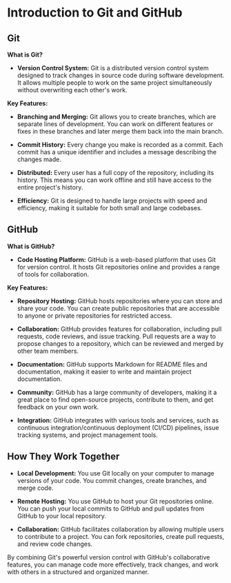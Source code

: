 # Introduction to Git and GitHub

## Git

**What is Git?**

- **Version Control System:** Git is a distributed version control system designed to track changes in source code during software development. It allows multiple people to work on the same project simultaneously without overwriting each other's work.
  
**Key Features:**

- **Branching and Merging:** Git allows you to create branches, which are separate lines of development. You can work on different features or fixes in these branches and later merge them back into the main branch.
  
- **Commit History:** Every change you make is recorded as a commit. Each commit has a unique identifier and includes a message describing the changes made.

- **Distributed:** Every user has a full copy of the repository, including its history. This means you can work offline and still have access to the entire project's history.

- **Efficiency:** Git is designed to handle large projects with speed and efficiency, making it suitable for both small and large codebases.

## GitHub

**What is GitHub?**

- **Code Hosting Platform:** GitHub is a web-based platform that uses Git for version control. It hosts Git repositories online and provides a range of tools for collaboration.

**Key Features:**

- **Repository Hosting:** GitHub hosts repositories where you can store and share your code. You can create public repositories that are accessible to anyone or private repositories for restricted access.

- **Collaboration:** GitHub provides features for collaboration, including pull requests, code reviews, and issue tracking. Pull requests are a way to propose changes to a repository, which can be reviewed and merged by other team members.

- **Documentation:** GitHub supports Markdown for README files and documentation, making it easier to write and maintain project documentation.

- **Community:** GitHub has a large community of developers, making it a great place to find open-source projects, contribute to them, and get feedback on your own work.

- **Integration:** GitHub integrates with various tools and services, such as continuous integration/continuous deployment (CI/CD) pipelines, issue tracking systems, and project management tools.

## How They Work Together

- **Local Development:** You use Git locally on your computer to manage versions of your code. You commit changes, create branches, and merge code.

- **Remote Hosting:** You use GitHub to host your Git repositories online. You can push your local commits to GitHub and pull updates from GitHub to your local repository.

- **Collaboration:** GitHub facilitates collaboration by allowing multiple users to contribute to a project. You can fork repositories, create pull requests, and review code changes.

By combining Git's powerful version control with GitHub's collaborative features, you can manage code more effectively, track changes, and work with others in a structured and organized manner.
